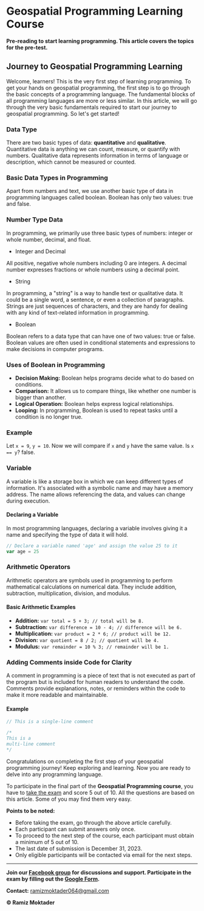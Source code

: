 
# Geospatial Programming Learning Course

**Pre-reading to start learning programming. This article covers the topics for the pre-test.**

## Journey to Geospatial Programming Learning

Welcome, learners! This is the very first step of learning programming. To get your hands on geospatial programming, the first step is to go through the basic concepts of a programming language. The fundamental blocks of all programming languages are more or less similar. In this article, we will go through the very basic fundamentals required to start our journey to geospatial programming. So let's get started!

### Data Type

There are two basic types of data: **quantitative** and **qualitative**. Quantitative data is anything we can count, measure, or quantify with numbers. Qualitative data represents information in terms of language or description, which cannot be measured or counted.

### Basic Data Types in Programming

Apart from numbers and text, we use another basic type of data in programming languages called boolean. Boolean has only two values: true and false.

### Number Type Data

In programming, we primarily use three basic types of numbers: integer or whole number, decimal, and float.

- Integer and Decimal

All positive, negative whole numbers including 0 are integers. A decimal number expresses fractions or whole numbers using a decimal point.

- String

In programming, a "string" is a way to handle text or qualitative data. It could be a single word, a sentence, or even a collection of paragraphs. Strings are just sequences of characters, and they are handy for dealing with any kind of text-related information in programming.

- Boolean

Boolean refers to a data type that can have one of two values: true or false. Boolean values are often used in conditional statements and expressions to make decisions in computer programs.

### Uses of Boolean in Programming

- **Decision Making:** Boolean helps programs decide what to do based on conditions.
- **Comparison:** It allows us to compare things, like whether one number is bigger than another.
- **Logical Operation:** Boolean helps express logical relationships.
- **Looping:** In programming, Boolean is used to repeat tasks until a condition is no longer true.

### Example

Let `x = 9`, `y = 10`. Now we will compare if `x` and `y` have the same value. Is `x == y`? false.

### Variable

A variable is like a storage box in which we can keep different types of information. It's associated with a symbolic name and may have a memory address. The name allows referencing the data, and values can change during execution.

#### Declaring a Variable

In most programming languages, declaring a variable involves giving it a name and specifying the type of data it will hold.

```javascript
// Declare a variable named 'age' and assign the value 25 to it
var age = 25
```

### Arithmetic Operators

Arithmetic operators are symbols used in programming to perform mathematical calculations on numerical data. They include addition, subtraction, multiplication, division, and modulus.

#### Basic Arithmetic Examples

- **Addition:** `var total = 5 + 3; // total will be 8.`
- **Subtraction:** `var difference = 10 - 4; // difference will be 6.`
- **Multiplication:** `var product = 2 * 6; // product will be 12.`
- **Division:** `var quotient = 8 / 2; // quotient will be 4.`
- **Modulus:** `var remainder = 10 % 3; // remainder will be 1.`

### Adding Comments inside Code for Clarity

A comment in programming is a piece of text that is not executed as part of the program but is included for human readers to understand the code. Comments provide explanations, notes, or reminders within the code to make it more readable and maintainable.

#### Example

```javascript
// This is a single-line comment 

/*
This is a
multi-line comment
*/
```

Congratulations on completing the first step of your geospatial programming journey! Keep exploring and learning. Now you are ready to delve into any programming language.

To participate in the final part of the **Geospatial Programming course**, you have to [take the exam](https://forms.gle/iNzgfHK9aPni83E76) and score 5 out of 10. All the questions are based on this article. Some of you may find them very easy.

**Points to be noted:**
- Before taking the exam, go through the above article carefully.
- Each participant can submit answers only once.
- To proceed to the next step of the course, each participant must obtain a minimum of 5 out of 10.
- The last date of submission is December 31, 2023.
- Only eligible participants will be contacted via email for the next steps.

---

**Join our [Facebook group](https://www.facebook.com/groups/902693884377077/) for discussions and support. Participate in the exam by filling out the [Google Form](https://forms.gle/iNzgfHK9aPni83E76).**

**Contact:** [ramizmoktader064@gmail.com](mailto:ramizmoktader064@gmail.com)

**© Ramiz Moktader**


